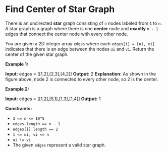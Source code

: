 # Find Center of Star Graph

There is an undirected **star** graph consisting of `n` nodes labeled from `1` to `n`. A star graph is a graph where there is one **center** node and **exactly** `n - 1` edges that connect the center node with every other node.

You are given a 2D integer array `edges` where each `edges[i] = [ui, vi]` indicates that there is an edge between the nodes `ui` and `vi`. Return the center of the given star graph.

**Example 1:**

**Input:** edges = \[\[1,2\],\[2,3\],\[4,2\]\]
**Output:** 2
**Explanation:** As shown in the figure above, node 2 is connected to every other node, so 2 is the center.

**Example 2:**

**Input:** edges = \[\[1,2\],\[5,1\],\[1,3\],\[1,4\]\]
**Output:** 1

**Constraints:**

* `3 <= n <= 10^5`
* `edges.length == n - 1`
* `edges[i].length == 2`
* `1 <= ui, vi <= n`
* `ui != vi`
* The given `edges` represent a valid star graph.

